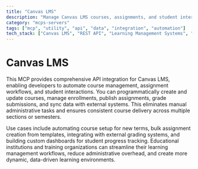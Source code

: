 ```yaml
---
title: "Canvas LMS"
description: "Manage Canvas LMS courses, assignments, and student interactions through API automation."
category: "mcps-servers"
tags: ["mcp", "utility", "api", "data", "integration", "automation"]
tech_stack: ["Canvas LMS", "REST API", "Learning Management Systems", "Educational Technology", "Automation"]
---
```


# Canvas LMS

This MCP provides comprehensive API integration for Canvas LMS, enabling developers to automate course management, assignment workflows, and student interactions. You can programmatically create and update courses, manage enrollments, publish assignments, grade submissions, and sync data with external systems. This eliminates manual administrative tasks and ensures consistent course delivery across multiple sections or semesters.

Use cases include automating course setup for new terms, bulk assignment creation from templates, integrating with external grading systems, and building custom dashboards for student progress tracking. Educational institutions and training organizations can streamline their learning management workflows, reduce administrative overhead, and create more dynamic, data-driven learning environments.
